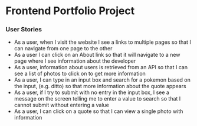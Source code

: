 # Frontend Portfolio Project


### User Stories

* As a user, when I visit the website I see a links to multiple pages so that I can navigate from one page to the other
* As a user I can click on an About link so that it will navigate to a new page where I see information about the developer
* As a user, information about users is retrieved from an API so that I can see a list of photos to click on to get more information
* As a user, I can type in an input box and search for a pokemon based on the input, (e.g. ditto) so that more information about the quote appears
* As a user, if I try to submit with no entry in the input box, I see a message on the screen telling me to enter a value to search so that I cannot submit without entering a value
* As a user, I can click on a quote so that I can view a single photo with information


